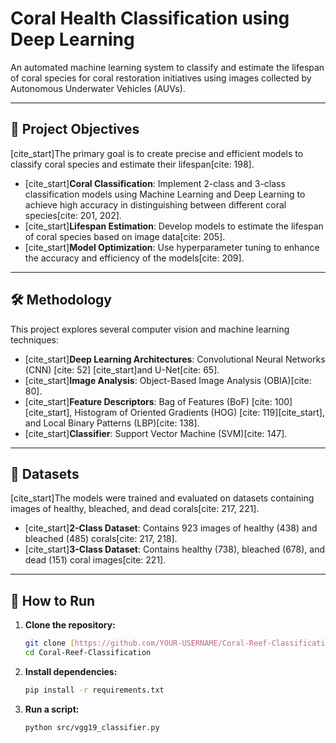 # Coral Health Classification using Deep Learning

An automated machine learning system to classify and estimate the lifespan of coral species for coral restoration initiatives using images collected by Autonomous Underwater Vehicles (AUVs).

---

## 🎯 Project Objectives

[cite_start]The primary goal is to create precise and efficient models to classify coral species and estimate their lifespan[cite: 198].
* [cite_start]**Coral Classification**: Implement 2-class and 3-class classification models using Machine Learning and Deep Learning to achieve high accuracy in distinguishing between different coral species[cite: 201, 202].
* [cite_start]**Lifespan Estimation**: Develop models to estimate the lifespan of coral species based on image data[cite: 205].
* [cite_start]**Model Optimization**: Use hyperparameter tuning to enhance the accuracy and efficiency of the models[cite: 209].

---

## 🛠️ Methodology

This project explores several computer vision and machine learning techniques:
* [cite_start]**Deep Learning Architectures**: Convolutional Neural Networks (CNN) [cite: 52] [cite_start]and U-Net[cite: 65].
* [cite_start]**Image Analysis**: Object-Based Image Analysis (OBIA)[cite: 80].
* [cite_start]**Feature Descriptors**: Bag of Features (BoF) [cite: 100][cite_start], Histogram of Oriented Gradients (HOG) [cite: 119][cite_start], and Local Binary Patterns (LBP)[cite: 138].
* [cite_start]**Classifier**: Support Vector Machine (SVM)[cite: 147].

---

## 💾 Datasets

[cite_start]The models were trained and evaluated on datasets containing images of healthy, bleached, and dead corals[cite: 217, 221].
* [cite_start]**2-Class Dataset**: Contains 923 images of healthy (438) and bleached (485) corals[cite: 217, 218].
* [cite_start]**3-Class Dataset**: Contains healthy (738), bleached (678), and dead (151) coral images[cite: 221].

---

## 🚀 How to Run

1.  **Clone the repository:**
    ```bash
    git clone [https://github.com/YOUR-USERNAME/Coral-Reef-Classification.git](https://github.com/YOUR-USERNAME/Coral-Reef-Classification.git)
    cd Coral-Reef-Classification
    ```
2.  **Install dependencies:**
    ```bash
    pip install -r requirements.txt
    ```
3.  **Run a script:**
    ```bash
    python src/vgg19_classifier.py
    ```
